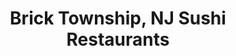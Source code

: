 ---
layout: city
title: Brick Township, NJ Sushi Restaurants
permalink: /new-jersey/brick-township/
stateAbbr: NJ
stateName: New Jersey
cityName: Brick Township
---
